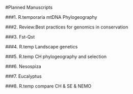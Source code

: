 #Planned Manuscripts


###1. R.temporaria mtDNA Phylogeography



###2. Review:Best practices for genomics in conservation


###3. Fst-Qst



###4. R.temp Landscape genetics


###5. R.temp CH phylogeography and selection



###6. Nesospiza



###7. Eucalyptus


###8. R.temp compare CH & SE & NEMO







